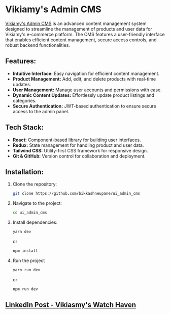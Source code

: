 # Vikiamy's Admin CMS

[Vikiamy's Admin CMS](https://vikiasmy-admin.bikashneupane.com/) is an advanced content management system designed to streamline the management of products and user data for Vikiamy's e-commerce platform. The CMS features a user-friendly interface that enables efficient content management, secure access controls, and robust backend functionalities.

## Features:

- **Intuitive Interface:** Easy navigation for efficient content management.
- **Product Management:** Add, edit, and delete products with real-time updates.
- **User Management:** Manage user accounts and permissions with ease.
- **Dynamic Content Updates:** Effortlessly update product listings and categories.
- **Secure Authentication:** JWT-based authentication to ensure secure access to the admin panel.

## Tech Stack:

- **React:** Component-based library for building user interfaces.
- **Redux:** State management for handling product and user data.
- **Tailwind CSS:** Utility-first CSS framework for responsive design.
- **Git & GitHub:** Version control for collaboration and deployment.

## Installation:

1. Clone the repository:

   ```bash
   git clone https://github.com/bikkashneupane/ui_admin_cms
   ```

2. Navigate to the project:

   ```bash
   cd ui_admin_cms
   ```

3. Install dependencies:

   ```bash
   yarn dev
   ```

   or

   ```bash
   npm install
   ```

4. Run the project
   ```bash
   yarn run dev
   ```
   or
   ```bash
   npm run dev
   ```

## [LinkedIn Post - Vikiasmy's Watch Haven](https://www.linkedin.com/posts/bikkashneupane_mern-react-node-activity-7236701816988536835-4kKF?utm_source=share&utm_medium=member_desktop)
